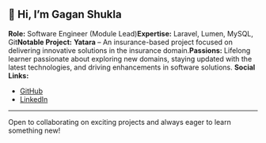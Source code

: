 ## 👋 Hi, I’m Gagan Shukla

**Role:** Software Engineer (Module Lead)**Expertise:** Laravel, Lumen, MySQL, Git**Notable Project:** **Yatara** – An insurance-based project focused on delivering innovative solutions in the insurance domain.**Passions:** Lifelong learner passionate about exploring new domains, staying updated with the latest technologies, and driving enhancements in software solutions.
**Social Links:**  
- [GitHub](https://github.com/gagan-c247)
- [LinkedIn](https://in.linkedin.com/in/gagan-shukla-gs)

---

Open to collaborating on exciting projects and always eager to learn something new!
